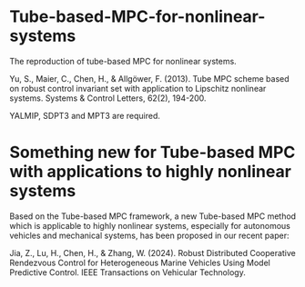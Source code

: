 # Tube-based-MPC-for-nonlinear-systems
The reproduction of tube-based MPC for nonlinear systems.

Yu, S., Maier, C., Chen, H., & Allgöwer, F. (2013). Tube MPC scheme based on robust control invariant set with application to Lipschitz nonlinear systems. Systems & Control Letters, 62(2), 194-200.

YALMIP, SDPT3 and MPT3 are required.

# Something new for Tube-based MPC with applications to highly nonlinear systems
Based on the Tube-based MPC framework, a new Tube-based MPC method which is applicable to highly nonlinear systems, especially for autonomous vehicles and mechanical systems, has been proposed in our recent paper:

Jia, Z., Lu, H., Chen, H., & Zhang, W. (2024). Robust Distributed Cooperative Rendezvous Control for Heterogeneous Marine Vehicles Using Model Predictive Control. IEEE Transactions on Vehicular Technology.
